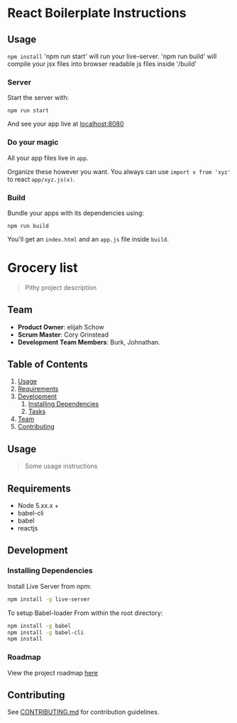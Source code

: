 # React Boilerplate Instructions

## Usage 
 `npm install`
 'npm run start' will run your live-server.
 'npm run build' will compile your jsx files into browser readable js files inside '/build'

### Server 

Start the server with:

```
npm run start
```

And see your app live at [localhost:8080](http://localhost:8080)

### Do your magic 

All your app files live in `app`.

Organize these however you want. You always can use `import x from 'xyz'` to react `app/xyz.js(x)`.

### Build 

Bundle your apps with its dependencies using:

```
npm run build
```

You'll get an `index.html` and an `app.js` file inside `build`.


# Grocery list 

> Pithy project description

## Team

  - __Product Owner__: elijah Schow
  - __Scrum Master__: Cory Grinstead
  - __Development Team Members__: Burk, Johnathan.

## Table of Contents

1. [Usage](#Usage)
1. [Requirements](#requirements)
1. [Development](#development)
    1. [Installing Dependencies](#installing-dependencies)
    1. [Tasks](#tasks)
1. [Team](#team)
1. [Contributing](#contributing)

## Usage

> Some usage instructions

## Requirements

- Node 5.xx.x +
- babel-cli
- babel
- reactjs

## Development

### Installing Dependencies
Install Live Server from npm:
```sh
npm install -g live-server
```
To setup Babel-loader
From within the root directory:

```sh
npm install -g babel
npm install -g babel-cli
npm install
```

### Roadmap

View the project roadmap [here](LINK_TO_PROJECT_ISSUES)


## Contributing

See [CONTRIBUTING.md](https://github.com/unexpected-lion/ourglass/blob/master/contributing.md) for contribution guidelines.
